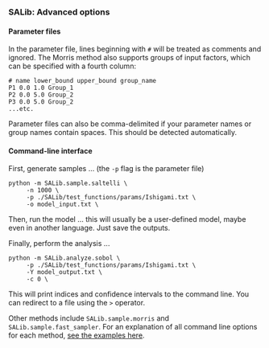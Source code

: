 ### SALib: Advanced options

#### Parameter files

In the parameter file, lines beginning with `#` will be treated as comments and ignored. The Morris method also supports groups of input factors, which can be specified with a fourth column:
```
# name lower_bound upper_bound group_name
P1 0.0 1.0 Group_1
P2 0.0 5.0 Group_2
P3 0.0 5.0 Group_2
...etc.
```
Parameter files can also be comma-delimited if your parameter names or group names contain spaces. This should be detected automatically.

#### Command-line interface

First, generate samples ... (the `-p` flag is the parameter file)
```
python -m SALib.sample.saltelli \
     -n 1000 \
     -p ./SALib/test_functions/params/Ishigami.txt \
     -o model_input.txt \
```

Then, run the model ... this will usually be a user-defined model, maybe even in another language. Just save the outputs.

Finally, perform the analysis ...
```
python -m SALib.analyze.sobol \
     -p ./SALib/test_functions/params/Ishigami.txt \
     -Y model_output.txt \
     -c 0 \
```

This will print indices and confidence intervals to the command line. You can redirect to a file using the `>` operator.

Other methods include `SALib.sample.morris` and `SALib.sample.fast_sampler`. For an explanation of all command line options for each method, [see the examples here](https://github.com/jdherman/SALib/tree/master/examples).